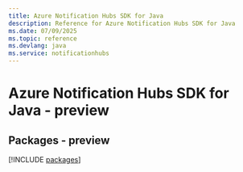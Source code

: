 ```yaml
---
title: Azure Notification Hubs SDK for Java
description: Reference for Azure Notification Hubs SDK for Java
ms.date: 07/09/2025
ms.topic: reference
ms.devlang: java
ms.service: notificationhubs
---
```

# Azure Notification Hubs SDK for Java - preview
## Packages - preview
[!INCLUDE [packages](notification-hubs-index.md)]